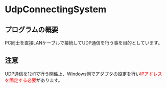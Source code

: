 # UdpConnectingSystem
## プログラムの概要
PC同士を直接LANケーブルで接続してUDP通信を行う事を目的としています。<br>

## 注意
UDP通信を1対1で行う関係上、Windows側でアダプタの設定を行い<font color="Red">IPアドレスを固定する必要</font>があります。

